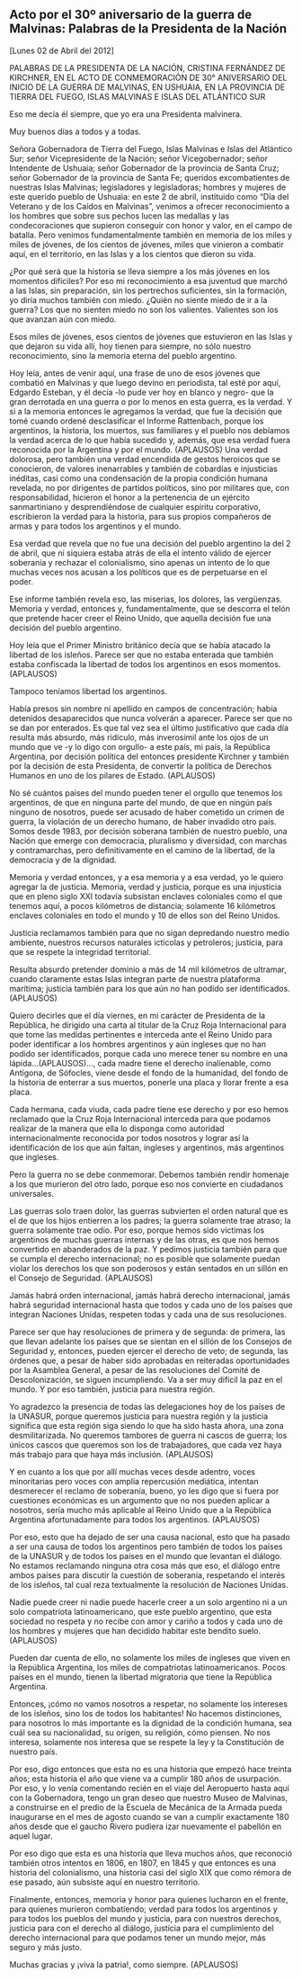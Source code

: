 Acto por el 30º aniversario de la guerra de Malvinas: Palabras de la Presidenta de la Nación
--------------------------------------------------------------------------------------------

[Lunes 02 de Abril del 2012]

PALABRAS DE LA PRESIDENTA DE LA NACIÓN, CRISTINA FERNÁNDEZ DE KIRCHNER,
EN EL ACTO DE CONMEMORACIÓN DE 30° ANIVERSARIO DEL INICIO DE LA GUERRA
DE MALVINAS, EN USHUAIA, EN LA PROVINCIA DE TIERRA DEL FUEGO, ISLAS
MALVINAS E ISLAS DEL ATLÁNTICO SUR

Eso me decía él siempre, que yo era una Presidenta malvinera.

Muy buenos días a todos y a todas.

Señora Gobernadora de Tierra del Fuego, Islas Malvinas e Islas del
Atlántico Sur; señor Vicepresidente de la Nación; señor Vicegobernador;
señor Intendente de Ushuaia; señor Gobernador de la provincia de Santa
Cruz; señor Gobernador de la provincia de Santa Fe; queridos
excombatientes de nuestras Islas Malvinas; legisladores y legisladoras;
hombres y mujeres de este querido pueblo de Ushuaia: en este 2 de abril,
instituido como “Día del Veterano y de los Caídos en Malvinas”, venimos
a ofrecer reconocimiento a los hombres que sobre sus pechos lucen las
medallas y las condecoraciones que supieron conseguir con honor y valor,
en el campo de batalla. Pero venimos fundamentalmente también en memoria
de los miles y miles de jóvenes, de los cientos de jóvenes, miles que
vinieron a combatir aquí, en el territorio, en las Islas y a los cientos
que dieron su vida.

¿Por qué será que la historia se lleva siempre a los más jóvenes en los
momentos difíciles? Por eso mi reconocimiento a esa juventud que marchó
a las Islas, sin preparación, sin los pertrechos suficientes, sin la
formación, yo diría muchos también con miedo. ¿Quién no siente miedo de
ir a la guerra? Los que no sienten miedo no son los valientes. Valientes
son los que avanzan aún con miedo.

Esos miles de jóvenes, esos cientos de jóvenes que estuvieron en las
Islas y que dejaron su vida allí, hoy tienen para siempre, no sólo
nuestro reconocimiento, sino la memoria eterna del pueblo argentino.

Hoy leía, antes de venir aquí, una frase de uno de esos jóvenes que
combatió en Malvinas y que luego devino en periodista, tal esté por
aquí, Edgardo Esteban, y él decía -lo pude ver hoy en blanco y negro-
que la gran derrotada en una guerra o por lo menos en esta guerra, es la
verdad. Y si a la memoria entonces le agregamos la verdad, que fue la
decisión que tomé cuando ordené desclasificar el Informe Rattenbach,
porque los argentinos, la historia, los muertos, sus familiares y el
pueblo nos debíamos la verdad acerca de lo que había sucedido y, además,
que esa verdad fuera reconocida por la Argentina y por el mundo.
(APLAUSOS) Una verdad dolorosa, pero también una verdad encendida de
gestos heroicos que se conocieron, de valores inenarrables y también de
cobardías e injusticias inéditas, casi como una condensación de la
propia condición humana revelada, no por dirigentes de partidos
políticos, sino por militares que, con responsabilidad, hicieron el
honor a la pertenencia de un ejército sanmartiniano y desprendiéndose de
cualquier espíritu corporativo, escribieron la verdad para la historia,
para sus propios compañeros de armas y para todos los argentinos y el
mundo.

Esa verdad que revela que no fue una decisión del pueblo argentino la
del 2 de abril, que ni siquiera estaba atrás de ella el intento válido
de ejercer soberanía y rechazar el colonialismo, sino apenas un intento
de lo que muchas veces nos acusan a los políticos que es de perpetuarse
en el poder.

Ese informe también revela eso, las miserias, los dolores, las
vergüenzas. Memoria y verdad, entonces y, fundamentalmente, que se
descorra el telón que pretende hacer creer el Reino Unido, que aquella
decisión fue una decisión del pueblo argentino.

Hoy leía que el Primer Ministro británico decía que se había atacado la
libertad de los isleños. Parece ser que no estaba enterada que también
estaba confiscada la libertad de todos los argentinos en esos momentos.
(APLAUSOS)

Tampoco teníamos libertad los argentinos.

Había presos sin nombre ni apellido en campos de concentración; había
detenidos desaparecidos que nunca volverán a aparecer. Parece ser que no
se dan por enterados. Es que tal vez sea el último justificativo que
cada día resulta más absurdo, más ridículo, más inverosímil ante los
ojos de un mundo que ve -y lo digo con orgullo- a este país, mi país, la
República Argentina, por decisión política del entonces presidente
Kirchner y también por la decisión de esta Presidenta, de convertir la
política de Derechos Humanos en uno de los pilares de Estado. (APLAUSOS)

No sé cuántos países del mundo pueden tener el orgullo que tenemos los
argentinos, de que en ninguna parte del mundo, de que en ningún país
ninguno de nosotros, puede ser acusado de haber cometido un crimen de
guerra, la violación de un derecho humano, de haber invadido otro país.
Somos desde 1983, por decisión soberana también de nuestro pueblo, una
Nación que emerge con democracia, pluralismo y diversidad, con marchas y
contramarchas, pero definitivamente en el camino de la libertad, de la
democracia y de la dignidad.

Memoria y verdad entonces, y a esa memoria y a esa verdad, yo le quiero
agregar la de justicia. Memoria, verdad y justicia, porque es una
injusticia que en pleno siglo XXI todavía subsistan enclaves coloniales
como el que tenemos aquí, a pocos kilómetros de distancia; solamente 16
kilómetros enclaves coloniales en todo el mundo y 10 de ellos son del
Reino Unidos.

Justicia reclamamos también para que no sigan depredando nuestro medio
ambiente, nuestros recursos naturales ictícolas y petroleros; justicia,
para que se respete la integridad territorial.

Resulta absurdo pretender dominio a más de 14 mil kilómetros de
ultramar, cuando claramente estas Islas integran parte de nuestra
plataforma marítima; justicia también para los que aún no han podido ser
identificados. (APLAUSOS)

Quiero decirles que el día viernes, en mi carácter de Presidenta de la
República, he dirigido una carta al titular de la Cruz Roja
Internacional para que tome las medidas pertinentes e interceda ante el
Reino Unido para poder identificar a los hombres argentinos y aún
ingleses que no han podido ser identificados, porque cada uno merece
tener su nombre en una lápida…(APLAUSOS)…, cada madre tiene el derecho
inalienable, como Antígona, de Sófocles, viene desde el fondo de la
humanidad, del fondo de la historia de enterrar a sus muertos, ponerle
una placa y llorar frente a esa placa.

Cada hermana, cada viuda, cada padre tiene ese derecho y por eso hemos
reclamado que la Cruz Roja Internacional interceda para que podamos
realizar de la manera que ella lo disponga como autoridad
internacionalmente reconocida por todos nosotros y lograr así la
identificación de los que aún faltan, ingleses y argentinos, más
argentinos que ingleses.

Pero la guerra no se debe conmemorar. Debemos también rendir homenaje a
los que murieron del otro lado, porque eso nos convierte en ciudadanos
universales.

Las guerras solo traen dolor, las guerras subvierten el orden natural
que es el de que los hijos entierren a los padres; la guerra solamente
trae atraso; la guerra solamente trae odio. Por eso, porque hemos sido
víctimas los argentinos de muchas guerras internas y de las otras, es
que nos hemos convertido en abanderados de la paz. Y pedimos justicia
también para que se cumpla el derecho internacional; no es posible que
solamente puedan violar los derechos los que son poderosos y están
sentados en un sillón en el Consejo de Seguridad. (APLAUSOS)

Jamás habrá orden internacional, jamás habrá derecho internacional,
jamás habrá seguridad internacional hasta que todos y cada uno de los
países que integran Naciones Unidas, respeten todas y cada una de sus
resoluciones.

Parece ser que hay resoluciones de primera y de segunda: de primera, las
que llevan adelante los países que se sientan en el sillón de los
Consejos de Seguridad y, entonces, pueden ejercer el derecho de veto; de
segunda, las órdenes que, a pesar de haber sido aprobadas en reiteradas
oportunidades por la Asamblea General, a pesar de las resoluciones del
Comité de Descolonización, se siguen incumpliendo. Va a ser muy difícil
la paz en el mundo. Y por eso también, justicia para nuestra región.

Yo agradezco la presencia de todas las delegaciones hoy de los países de
la UNASUR, porque queremos justicia para nuestra región y la justicia
significa que esta región siga siendo lo que ha sido hasta ahora, una
zona desmilitarizada. No queremos tambores de guerra ni cascos de
guerra; los únicos cascos que queremos son los de trabajadores, que cada
vez haya más trabajo para que haya más inclusión. (APLAUSOS)  

Y en cuanto a los que por allí muchas veces desde adentro, voces
minoritarias pero voces con amplia repercusión mediática, intentan
desmerecer el reclamo de soberanía, bueno, yo les digo que si fuera por
cuestiones económicas es un argumento que no nos pueden aplicar a
nosotros, sería mucho más aplicable al Reino Unido que a la República
Argentina afortunadamente para todos los argentinos. (APLAUSOS)

Por eso, esto que ha dejado de ser una causa nacional, esto que ha
pasado a ser una causa de todos los argentinos pero también de todos los
países de la UNASUR y de todos los países en el mundo que levantan el
diálogo. No estamos reclamando ninguna otra cosa más que eso, el diálogo
entre ambos países para discutir la cuestión de soberanía, respetando el
interés de los isleños, tal cual reza textualmente la resolución de
Naciones Unidas.

Nadie puede creer ni nadie puede hacerle creer a un solo argentino ni a
un solo compatriota latinoamericano, que este pueblo argentino, que esta
sociedad no respeta y no recibe con amor y cariño a todos y cada uno de
los hombres y mujeres que han decidido habitar este bendito suelo.
(APLAUSOS)  

Pueden dar cuenta de ello, no solamente los miles de ingleses que viven
en la República Argentina, los miles de compatriotas latinoamericanos.
Pocos países en el mundo, tienen la libertad migratoria que tiene la
República Argentina.

Entonces, ¡cómo no vamos nosotros a respetar, no solamente los intereses
de los isleños, sino los de todos los habitantes! No hacemos
distinciones, para nosotros lo más importante es la dignidad de la
condición humana, sea cuál sea su nacionalidad, su origen, su religión,
cómo piensen. No nos interesa, solamente nos interesa que se respete la
ley y la Constitución de nuestro país.

Por eso, digo entonces que esta no es una historia que empezó hace
treinta años; esta historia el año que viene va a cumplir 180 años de
usurpación. Por eso, y lo venía comentando recién en el viaje del
Aeropuerto hasta aquí con la Gobernadora, tengo un gran deseo que
nuestro Museo de Malvinas, a construirse en el predio de la Escuela de
Mecánica de la Armada pueda inaugurarse en el mes de agosto cuando se
van a cumplir exactamente 180 años desde que el gaucho Rivero pudiera
izar nuevamente el pabellón en aquel lugar.

Por eso digo que esta es una historia que lleva muchos años, que
reconoció también otros intentos en 1806, en 1807, en 1845 y que
entonces es una historia del colonialismo, una historia casi del siglo
XIX que como rémora de ese pasado, aún subsiste aquí en nuestro
territorio.

Finalmente, entonces, memoria y honor para quienes lucharon en el
frente, para quienes murieron combatiendo; verdad para todos los
argentinos y para todos los pueblos del mundo y justicia, para con
nuestros derechos, justicia para con el derecho al diálogo, justicia
para el cumplimiento del derecho internacional para que podamos tener un
mundo mejor, más seguro y más justo.

Muchas gracias y ¡viva la patria!, como siempre. (APLAUSOS)
